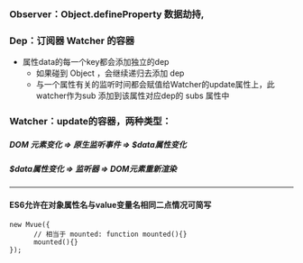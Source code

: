<!--
 * @Author: luhongxuant
 * @Date: 2021-05-17 20:17:27
 * @LastEditors: luhongxuan
 * @LastEditTime: 2021-05-17 20:38:32
 * @Description: Do no edit
-->
### Observer：Object.defineProperty 数据劫持,

### Dep：订阅器 Watcher 的容器
+ 属性data的每一个key都会添加独立的dep
  + 如果碰到 Object ，会继续递归去添加 dep   
  + 与一个属性有关的监听时间都会赋值给Watcher的update属性上，此watcher作为sub
添加到该属性对应dep的 subs 属性中
### Watcher：update的容器，两种类型：
##### DOM 元素变化 => 原生监听事件 => $data属性变化 
##### $data属性变化 => 监听器 => DOM元素重新渲染



<hr>

#### ES6允许在对象属性名与value变量名相同二点情况可简写

```
new Mvue({
      // 相当于 mounted: function mounted(){}
      mounted(){}
});
```
